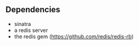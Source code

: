 Dependencies
------------
* sinatra
* a redis server
* the redis gem (https://github.com/redis/redis-rb)